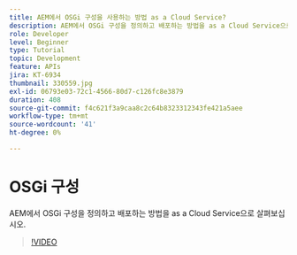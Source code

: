 ```yaml
---
title: AEM에서 OSGi 구성을 사용하는 방법 as a Cloud Service?
description: AEM에서 OSGi 구성을 정의하고 배포하는 방법을 as a Cloud Service으로 살펴보십시오.
role: Developer
level: Beginner
type: Tutorial
topic: Development
feature: APIs
jira: KT-6934
thumbnail: 330559.jpg
exl-id: 06793e03-72c1-4566-80d7-c126fc8e3879
duration: 408
source-git-commit: f4c621f3a9caa8c2c64b8323312343fe421a5aee
workflow-type: tm+mt
source-wordcount: '41'
ht-degree: 0%

---
```


# OSGi 구성

AEM에서 OSGi 구성을 정의하고 배포하는 방법을 as a Cloud Service으로 살펴보십시오.

>[!VIDEO](https://video.tv.adobe.com/v/330559?quality=12&learn=on)
